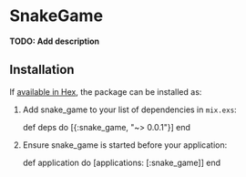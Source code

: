 # SnakeGame

**TODO: Add description**

## Installation

If [available in Hex](https://hex.pm/docs/publish), the package can be installed as:

  1. Add snake_game to your list of dependencies in `mix.exs`:

        def deps do
          [{:snake_game, "~> 0.0.1"}]
        end

  2. Ensure snake_game is started before your application:

        def application do
          [applications: [:snake_game]]
        end
